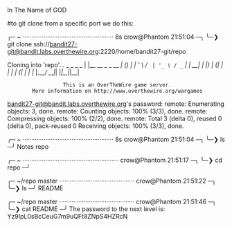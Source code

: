In The Name of GOD



#to git clone from a specific port we do this:
 
╭─ ~ ···················································· 8s crow@Phantom 21:51:04 ─╮
╰─❯ git clone ssh://bandit27-git@bandit.labs.overthewire.org:2220/home/bandit27-git/repo

Cloning into 'repo'...
                         _                     _ _ _
                        | |__   __ _ _ __   __| (_) |_
                        | '_ \ / _` | '_ \ / _` | | __|
                        | |_) | (_| | | | | (_| | | |_
                        |_.__/ \__,_|_| |_|\__,_|_|\__|


                      This is an OverTheWire game server.
            More information on http://www.overthewire.org/wargames

bandit27-git@bandit.labs.overthewire.org's password:
remote: Enumerating objects: 3, done.
remote: Counting objects: 100% (3/3), done.
remote: Compressing objects: 100% (2/2), done.
remote: Total 3 (delta 0), reused 0 (delta 0), pack-reused 0
Receiving objects: 100% (3/3), done.

╭─ ~ ···················································· 8s crow@Phantom 21:51:04 ─╮
╰─❯ ls                                                                             ─╯
Notes  repo

╭─ ~ ······················································· crow@Phantom 21:51:17 ─╮
╰─❯ cd repo                                                                        ─╯

╭─ ~/repo master ··········································· crow@Phantom 21:51:22 ─╮
╰─❯ ls                                                                             ─╯
README

╭─ ~/repo master ··········································· crow@Phantom 21:51:46 ─╮
╰─❯ cat README                                                                     ─╯
The password to the next level is: Yz9IpL0sBcCeuG7m9uQFt8ZNpS4HZRcN
